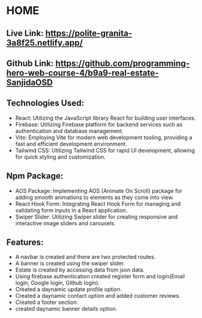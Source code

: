 # HOME

## Live Link: https://polite-granita-3a8f25.netlify.app/

## Github Link: https://github.com/programming-hero-web-course-4/b9a9-real-estate-SanjidaOSD


## Technologies Used:
- React: Utilizing the JavaScript library React for building user interfaces.
- Firebase: Utilizing Firebase platform for backend services such as authentication and database management.
- Vite: Employing Vite for modern web development tooling, providing a fast and efficient development environment.
- Tailwind CSS: Utilizing Tailwind CSS for rapid UI development, allowing for quick styling and customization.

## Npm Package:

- AOS Package: Implementing AOS (Animate On Scroll) package for adding smooth animations to elements as they come into view.
- React Hook Form: Integrating React Hook Form for managing and validating form inputs in a React application.
- Swiper Slider: Utilizing Swiper slider for creating responsive and interactive image sliders and carousels.


## Features:

- A navbar is created and there are two protected routes.
- A banner is created using the swiper slider.
- Estate is created by accessing data from json data.
- Using firebase authentication created register form and login(Email login, Google login, Github  login).
- Created a daynamic update profile option.
- Created a daynamic contact option and added customer reviews.
- Created a footer section.
- created daynamic banner details option.
